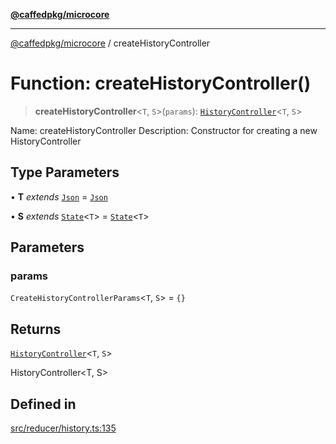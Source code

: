 [**@caffedpkg/microcore**](../README.md)

***

[@caffedpkg/microcore](../globals.md) / createHistoryController

# Function: createHistoryController()

> **createHistoryController**\<`T`, `S`\>(`params`): [`HistoryController`](../type-aliases/HistoryController.md)\<`T`, `S`\>

Name: createHistoryController
Description: Constructor for creating a new HistoryController

## Type Parameters

• **T** *extends* [`Json`](../type-aliases/Json.md) = [`Json`](../type-aliases/Json.md)

• **S** *extends* [`State`](../type-aliases/State.md)\<`T`\> = [`State`](../type-aliases/State.md)\<`T`\>

## Parameters

### params

`CreateHistoryControllerParams`\<`T`, `S`\> = `{}`

## Returns

[`HistoryController`](../type-aliases/HistoryController.md)\<`T`, `S`\>

HistoryController<T, S>

## Defined in

[src/reducer/history.ts:135](https://github.com/caffed/microcore/blob/3444f5042af4893783a848f270124aa74f8db032/src/reducer/history.ts#L135)
